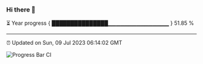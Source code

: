 ### Hi there 👋

⏳ Year progress { ███████████████▁▁▁▁▁▁▁▁▁▁▁▁▁▁▁ } 51.85 %

---

⏰ Updated on Sun, 09 Jul 2023 06:14:02 GMT

![Progress Bar CI](https://github.com/liununu/liununu/workflows/Progress%20Bar%20CI/badge.svg)
